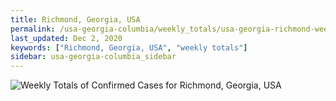 ```yaml
---
title: Richmond, Georgia, USA
permalink: /usa-georgia-columbia/weekly_totals/usa-georgia-richmond-weekly_totals.html
last_updated: Dec 2, 2020
keywords: ["Richmond, Georgia, USA", "weekly totals"]
sidebar: usa-georgia-columbia_sidebar
---
```


![Weekly Totals of Confirmed Cases for Richmond, Georgia, USA](/covid_tracker/images/graphs/usa-georgia-richmond-weekly_totals_graph.png)
